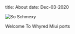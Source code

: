 title: About
date: Dec-03-2020

![So Schmexy][miui_photo]

Welcome To Whyred Miui ports

[miui_photo]: {static}/images/miui.jpg